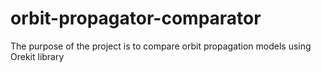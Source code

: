 # orbit-propagator-comparator
The purpose of the project is to compare orbit propagation models using Orekit library
